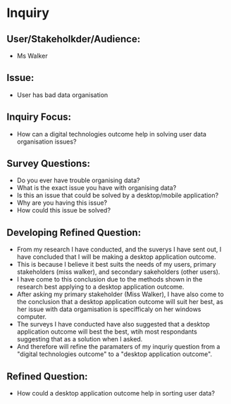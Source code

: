 # Inquiry

## User/Stakeholkder/Audience:
* Ms Walker

## Issue:
* User has bad data organisation

## Inquiry Focus:
* How can a digital technologies outcome help in solving user data organisation issues?

## Survey Questions:
* Do you ever have trouble organising data?
* What is the exact issue you have with organising data?
* Is this an issue that could be solved by a desktop/mobile application?
* Why are you having this issue?
* How could this issue be solved?

## Developing Refined Question:
* From my research I have conducted, and the suverys I have sent out, I have concluded that I will be making a desktop application outcome.
* This is because I believe it best suits the needs of my users, primary stakeholders (miss walker), and secondary sakeholders (other users).
* I have come to this conclusion due to the methods shown in the research best applying to a desktop application outcome.
* After asking my primary stakeholder (Miss Walker), I have also come to the conclusion that a desktop application outcome will suit her best, as her issue with data orgamisation is specifficaly on her windows computer.
* The surveys I have conducted have also suggested that a desktop application outcome will best the best, wtih most respondants suggesting that as a solution when I asked.
* And therefore will refine the paramaters of my inquriy question from a "digital technologies outcome" to a "desktop application outcome".

## Refined Question:
* How could a desktop application outcome help in sorting user data?